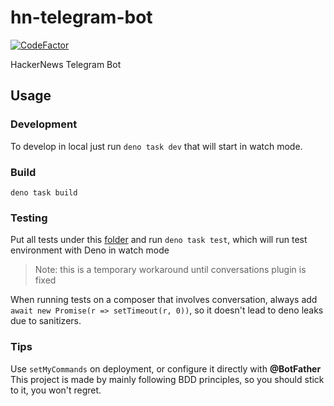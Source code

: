 # hn-telegram-bot

[![CodeFactor](https://www.codefactor.io/repository/github/devsheva/hn-telegram-bot/badge)](https://www.codefactor.io/repository/github/devsheva/hn-telegram-bot)  

HackerNews Telegram Bot

## Usage

### Development

To develop in local just run `deno task dev` that will start in watch mode.

### Build

```deno task build```

### Testing

Put all tests under this [folder](src/__tests__) and run `deno task test`, which will run test environment with Deno in watch mode

> Note: this is a temporary workaround until conversations plugin is fixed

When running tests on a composer that involves conversation, always add `await new Promise(r => setTimeout(r, 0))`, so it doesn't lead to deno leaks due to sanitizers.

### Tips

Use `setMyCommands` on deployment, or configure it directly with **@BotFather**
This project is made by mainly following BDD principles, so you should stick to it, you won't regret.
